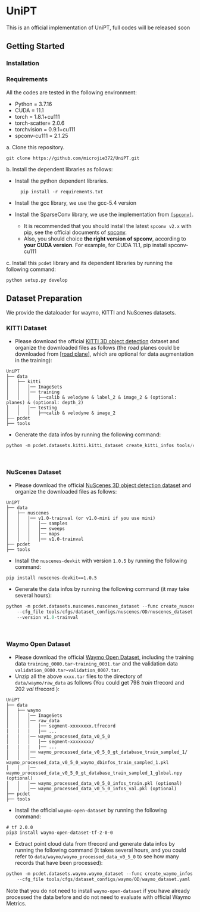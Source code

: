 # UniPT
This is an official implementation of UniPT, full codes will be released soon
## Getting Started
### Installation

### Requirements
All the codes are tested in the following environment:
* Python = 3.7.16
* CUDA = 11.1
* torch = 1.8.1+cu111
* torch-scatter= 2.0.6
* torchvision = 0.9.1+cu111
* spconv-cu111 = 2.1.25


a. Clone this repository.
```shell
git clone https://github.com/microjie372/UniPT.git
```

b. Install the dependent libraries as follows:

* Install the python dependent libraries.
  ```shell
    pip install -r requirements.txt 
  ```

* Install the gcc library, we use the gcc-5.4 version

* Install the SparseConv library, we use the implementation from [`[spconv]`](https://github.com/traveller59/spconv). 
    * It is recommended that you should install the latest `spconv v2.x` with pip, see the official documents of [spconv](https://github.com/traveller59/spconv).
    * Also, you should choice **the right version of spconv**, according to **your CUDA version**. For example, for CUDA 11.1, pip install spconv-cu111
  
c. Install this `pcdet` library and its dependent libraries by running the following command:
```shell
python setup.py develop
```

## Dataset Preparation

We provide the dataloader for waymo, KITTI and NuScenes datasets.  

### KITTI Dataset
* Please download the official [KITTI 3D object detection](http://www.cvlibs.net/datasets/kitti/eval_object.php?obj_benchmark=3d) dataset and organize the downloaded files as follows (the road planes could be downloaded from [[road plane]](https://drive.google.com/file/d/1d5mq0RXRnvHPVeKx6Q612z0YRO1t2wAp/view?usp=sharing), which are optional for data augmentation in the training):

```
UniPT
├── data
│   ├── kitti
│   │   │── ImageSets
│   │   │── training
│   │   │   ├──calib & velodyne & label_2 & image_2 & (optional: planes) & (optional: depth_2)
│   │   │── testing
│   │   │   ├──calib & velodyne & image_2
├── pcdet
├── tools
```

* Generate the data infos by running the following command: 
```python 
python -m pcdet.datasets.kitti.kitti_dataset create_kitti_infos tools/cfgs/dataset_configs/kitti/OD/kitti_dataset.yaml
```

&ensp;
### NuScenes Dataset
* Please download the official [NuScenes 3D object detection dataset](https://www.nuscenes.org/download) and 
organize the downloaded files as follows: 
```
UniPT
├── data
│   ├── nuscenes
│   │   │── v1.0-trainval (or v1.0-mini if you use mini)
│   │   │   │── samples
│   │   │   │── sweeps
│   │   │   │── maps
│   │   │   │── v1.0-trainval  
├── pcdet
├── tools
```

* Install the `nuscenes-devkit` with version `1.0.5` by running the following command: 
```shell script
pip install nuscenes-devkit==1.0.5
```

* Generate the data infos by running the following command (it may take several hours): 
```python 
python -m pcdet.datasets.nuscenes.nuscenes_dataset --func create_nuscenes_infos \
    --cfg_file tools/cfgs/dataset_configs/nuscenes/OD/nuscenes_dataset.yaml \
    --version v1.0-trainval
```

&ensp;
### Waymo Open Dataset
* Please download the official [Waymo Open Dataset](https://waymo.com/open/download/), 
including the training data `training_0000.tar~training_0031.tar` and the validation 
data `validation_0000.tar~validation_0007.tar`.
* Unzip all the above `xxxx.tar` files to the directory of `data/waymo/raw_data` as follows (You could get 798 *train* tfrecord and 202 *val* tfrecord ):  
```
UniPT
├── data
│   ├── waymo
│   │   │── ImageSets
│   │   │── raw_data
│   │   │   │── segment-xxxxxxxx.tfrecord
|   |   |   |── ...
|   |   |── waymo_processed_data_v0_5_0
│   │   │   │── segment-xxxxxxxx/
|   |   |   |── ...
│   │   │── waymo_processed_data_v0_5_0_gt_database_train_sampled_1/
│   │   │── waymo_processed_data_v0_5_0_waymo_dbinfos_train_sampled_1.pkl
│   │   │── waymo_processed_data_v0_5_0_gt_database_train_sampled_1_global.npy (optional)
│   │   │── waymo_processed_data_v0_5_0_infos_train.pkl (optional)
│   │   │── waymo_processed_data_v0_5_0_infos_val.pkl (optional)
├── pcdet
├── tools
```
* Install the official `waymo-open-dataset` by running the following command: 
```shell script
# tf 2.0.0
pip3 install waymo-open-dataset-tf-2-0-0
```

* Extract point cloud data from tfrecord and generate data infos by running the following command (it takes several hours, 
and you could refer to `data/waymo/waymo_processed_data_v0_5_0` to see how many records that have been processed): 
```python 
python -m pcdet.datasets.waymo.waymo_dataset --func create_waymo_infos \
    --cfg_file tools/cfgs/dataset_configs/waymo/OD/waymo_dataset.yaml
```

Note that you do not need to install `waymo-open-dataset` if you have already processed the data before and do not need to evaluate with official Waymo Metrics. 
